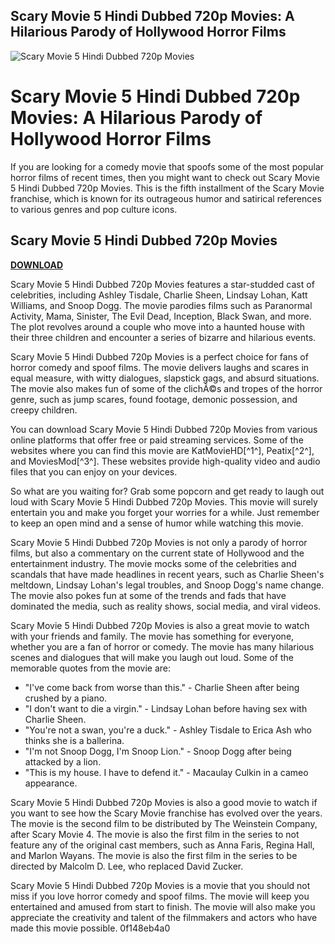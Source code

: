 ## Scary Movie 5 Hindi Dubbed 720p Movies: A Hilarious Parody of Hollywood Horror Films

 
![Scary Movie 5 Hindi Dubbed 720p Movies](https://encrypted-tbn1.gstatic.com/images?q=tbn:ANd9GcTrqSLzXNnt8twwAOq0zC0fSr9-acF323CtLlNkyMY6Kg1MhOYuejv5bZA)

 
# Scary Movie 5 Hindi Dubbed 720p Movies: A Hilarious Parody of Hollywood Horror Films
  
If you are looking for a comedy movie that spoofs some of the most popular horror films of recent times, then you might want to check out Scary Movie 5 Hindi Dubbed 720p Movies. This is the fifth installment of the Scary Movie franchise, which is known for its outrageous humor and satirical references to various genres and pop culture icons.
 
## Scary Movie 5 Hindi Dubbed 720p Movies


[**DOWNLOAD**](https://wahgebolbio.blogspot.com/?download=2tMiNr)

  
Scary Movie 5 Hindi Dubbed 720p Movies features a star-studded cast of celebrities, including Ashley Tisdale, Charlie Sheen, Lindsay Lohan, Katt Williams, and Snoop Dogg. The movie parodies films such as Paranormal Activity, Mama, Sinister, The Evil Dead, Inception, Black Swan, and more. The plot revolves around a couple who move into a haunted house with their three children and encounter a series of bizarre and hilarious events.
  
Scary Movie 5 Hindi Dubbed 720p Movies is a perfect choice for fans of horror comedy and spoof films. The movie delivers laughs and scares in equal measure, with witty dialogues, slapstick gags, and absurd situations. The movie also makes fun of some of the clichÃ©s and tropes of the horror genre, such as jump scares, found footage, demonic possession, and creepy children.
  
You can download Scary Movie 5 Hindi Dubbed 720p Movies from various online platforms that offer free or paid streaming services. Some of the websites where you can find this movie are KatMovieHD[^1^], Peatix[^2^], and MoviesMod[^3^]. These websites provide high-quality video and audio files that you can enjoy on your devices.
  
So what are you waiting for? Grab some popcorn and get ready to laugh out loud with Scary Movie 5 Hindi Dubbed 720p Movies. This movie will surely entertain you and make you forget your worries for a while. Just remember to keep an open mind and a sense of humor while watching this movie.
  
Scary Movie 5 Hindi Dubbed 720p Movies is not only a parody of horror films, but also a commentary on the current state of Hollywood and the entertainment industry. The movie mocks some of the celebrities and scandals that have made headlines in recent years, such as Charlie Sheen's meltdown, Lindsay Lohan's legal troubles, and Snoop Dogg's name change. The movie also pokes fun at some of the trends and fads that have dominated the media, such as reality shows, social media, and viral videos.
  
Scary Movie 5 Hindi Dubbed 720p Movies is also a great movie to watch with your friends and family. The movie has something for everyone, whether you are a fan of horror or comedy. The movie has many hilarious scenes and dialogues that will make you laugh out loud. Some of the memorable quotes from the movie are:
  
- "I've come back from worse than this." - Charlie Sheen after being crushed by a piano.
- "I don't want to die a virgin." - Lindsay Lohan before having sex with Charlie Sheen.
- "You're not a swan, you're a duck." - Ashley Tisdale to Erica Ash who thinks she is a ballerina.
- "I'm not Snoop Dogg, I'm Snoop Lion." - Snoop Dogg after being attacked by a lion.
- "This is my house. I have to defend it." - Macaulay Culkin in a cameo appearance.

Scary Movie 5 Hindi Dubbed 720p Movies is also a good movie to watch if you want to see how the Scary Movie franchise has evolved over the years. The movie is the second film to be distributed by The Weinstein Company, after Scary Movie 4. The movie is also the first film in the series to not feature any of the original cast members, such as Anna Faris, Regina Hall, and Marlon Wayans. The movie is also the first film in the series to be directed by Malcolm D. Lee, who replaced David Zucker.
  
Scary Movie 5 Hindi Dubbed 720p Movies is a movie that you should not miss if you love horror comedy and spoof films. The movie will keep you entertained and amused from start to finish. The movie will also make you appreciate the creativity and talent of the filmmakers and actors who have made this movie possible.
 0f148eb4a0
